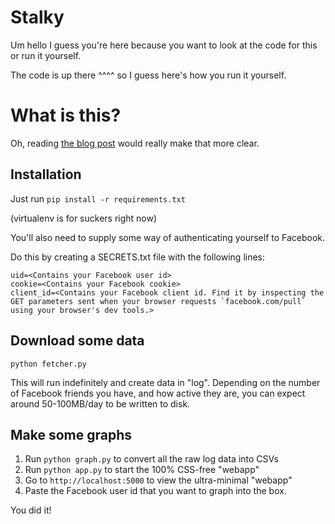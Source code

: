 Stalky
=====

Um hello I guess you're here because you want to look at the code for this or run it yourself. 

The code is up there ^^^^ so I guess here's how you run it yourself.

What is this?
=============
Oh, reading [the blog post](https://defaultnamehere.tumblr.com/post/139351766005/graphing-when-your-facebook-friends-are-awake) would really make that more clear.

Installation
-----------

Just run 
```pip install -r requirements.txt```

(virtualenv is for suckers right now)

You'll also need to supply some way of authenticating yourself to Facebook.

Do this by creating a SECRETS.txt file with the following lines:

```
uid=<Contains your Facebook user id>
cookie=<Contains your Facebook cookie>
client_id=<Contains your Facebook client id. Find it by inspecting the GET parameters sent when your browser requests `facebook.com/pull` using your browser's dev tools.>
```

Download some data
------------------

```python fetcher.py```

This will run indefinitely and create data in "log".
Depending on the number of Facebook friends you have, and how active they are, you can expect around 50-100MB/day to be written to disk.

Make some graphs
----------------

1. Run `python graph.py` to convert all the raw log data into CSVs
2. Run `python app.py` to start the 100% CSS-free "webapp"
3. Go to `http://localhost:5000` to view the ultra-minimal "webapp"
4. Paste the Facebook user id that you want to graph into the box.

You did it!

